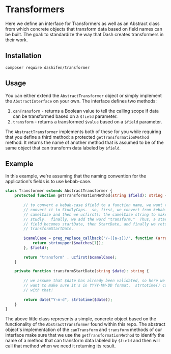 # Transformers

Here we define an interface for Transformers as well as an Abstract class from which concrete objects that transform data based on field names can be built.  The goal:  to standardize the way that Dash creates transformers in their work.

## Installation

`composer require dashifen/transformer`

## Usage

You can either extend the `AbstractTransformer` object or simply implement the `AbstractInterface` on your own.  The interface defines two methods:

1. `canTransform` - returns a Boolean value to tell the calling scope if data can be transformed based on a `$field` parameter.
2. `transform` - returns a transformed `$value` based on a `$field` parameter.

The `AbstractTransformer` implements both of these for you while requiring that you define a third method: a protected `getTransformationMethod` method.  It returns the name of another method that is assumed to be of the same object that can transform data labeled by `$field`.

## Example

In this example, we're assuming that the naming convention for the application's fields is to use kebab-case.     

```php
class Transformer extends AbstractTransformer {
    protected function getTransformationMethod(string $field): string {
      
        // to convert a kebab-case $field to a function name, we want to 
        // convert it to StudlyCaps.  so, first, we convert from kebab-case to 
        // camelCase and then we ucfirst() the camelCase string to make it 
        // studly.  finally, we add the word "transform."  Thus, a start-date
        // field becomes startDate, then StartDate, and finally we return 
        // transformStartDate.
  
        $camelCase = preg_replace_callback("/-([a-z])/", function (array $matches): string {
            return strtoupper($matches[1]);
        }, $field);
      
        return "transform" . ucfirst($camelCase);
    }

    private function transformStartDate(string $date): string {
      
        // we assume that $date has already been validated, so here we just
        // want to make sure it's in YYYY-MM-DD format.  strtotime() can help
        // with that!
  
        return date("Y-m-d", strtotime($date));
    }
}
```

The above little class represents a simple, concrete object based on the functionality of the `AbstractTransformer` found within this repo.  The abstract object's implementation of the `canTransform` and `transform` methods of our interface make sure that we use the `getTransformationMethod` to identify the name of a method that can transform data labeled by `$field` and then will call that method when we need it returning its result.